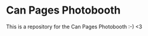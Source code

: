 Can Pages Photobooth
====================

This is a repository for the Can Pages Photobooth
:-)  <3
